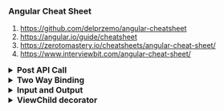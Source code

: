 ### Angular Cheat Sheet

1. https://github.com/delprzemo/angular-cheatsheet
2. https://angular.io/guide/cheatsheet
2. https://zerotomastery.io/cheatsheets/angular-cheat-sheet/
3. https://www.interviewbit.com/angular-cheat-sheet/

<details >
 <summary style="font-size: medium; font-weight: bold">Post API Call</summary>

```ts
import { HttpClient } from "@angular/common/http";
import { Injectable } from "@angular/core";
import { Observable } from "rxjs";
import { environment } from "src/environments/environment";

@Injectable({
  providedIn: "root",
})
export class EditRuleService {
  constructor(private http: HttpClient) {}

  editFirewallRule(ruleDetails): Observable<any> {
    return this.http.post<any>(
      environment.jobServiceBaseUrl + "/firewall/rule/edit",
      ruleDetails,
      {
        responseType: "text" as "json",
      }
    );
  }
}
```

---
</details>

<details >
 <summary style="font-size: medium; font-weight: bold">Two Way Binding</summary>

![img.png](img.png)


---
</details>

<details >
 <summary style="font-size: medium; font-weight: bold">Input and Output</summary>

**Input() To pass value into child component**

Sample child component implementation

```ts
export class SampleComponent {
	@Input() value: any/string/object/…;
	...
}
```

Sample parent component usage

```angular2html
<app-sample-component [value]="myValue"></app-sampe-component>
```


**Output() Emiting event to parent component**

Sample child component

```ts
@Output() myEvent: EventEmitter<MyModel> = new EventEmitter();
onRemoved(item: MyModel) {
	this.myEvent.emit(item);
}
```

Sample parent component

```angular2html
<app-my-component 
(myEvent)="someFunction()"></app-my-component>
```
onRemoved in child component is calling someFunction in parent component

---
</details>



<details >
 <summary style="font-size: medium; font-weight: bold">ViewChild decorator</summary>

In order to have access to child component/directive/element

```ts
@ViewChild(NumberComponent)
private numberComponent: NumberComponent;
increase() {
this.numberComponent.increaseByOne(); //method from child component
}
decrease() {
this.numberComponent.decreaseByOne();  //method from child component
}
```

```ts
@ViewChild(BiosVersionsComponent) biosVersionsComponent: BiosVersionsComponent;
```

---
</details>
